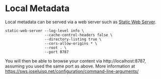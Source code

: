 

# Local Metadata
Local metadata can be served via a web server such as [Static Web Server](https://sws.joseluisq.net).

    static-web-server --log-level info \
                      --cache-control-headers false \
                      --directory-listing true \
                      --cors-allow-origins * \
                      --root . \
                      --port 8787

You will then be able to browse your content via http://localhost:8787, assuming you used the same port as above. More information at https://sws.joseluisq.net/configuration/command-line-arguments/